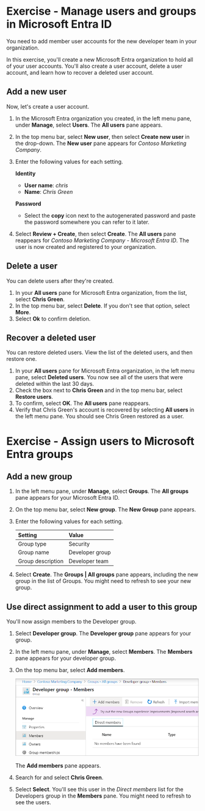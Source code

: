 # Exercise - Manage users and groups in Microsoft Entra ID

You need to add member user accounts for the new developer team in your organization.

In this exercise, you'll create a new Microsoft Entra organization to hold all of your user accounts. You'll also create a user account, delete a user account, and learn how to recover a deleted user account.



## Add a new user

Now, let's create a user account.

1. In the Microsoft Entra organization you created, in the left menu pane, under **Manage**, select **Users**. The **All users** pane appears.

2. In the top menu bar, select **New user**, then select **Create new user** in the drop-down. The **New user** pane appears for *Contoso Marketing Company*.

3. Enter the following values for each setting.

   **Identity**

   - **User name**: *chris* 
   - **Name**: *Chris Green*

   **Password**

   - Select the **copy** icon next to the autogenerated password and paste the password somewhere you can refer to it later.

4. Select **Review + Create**, then select **Create**. The **All users** pane reappears for *Contoso Marketing Company - Microsoft Entra ID*. The user is now created and registered to your organization.

## Delete a user

You can delete users after they're created.

1. In your **All users** pane for Microsoft Entra organization, from the list, select **Chris Green**.
2. In the top menu bar, select **Delete**. If you don't see that option, select **More**.
3. Select **Ok** to confirm deletion.

## Recover a deleted user

You can restore deleted users. View the list of the deleted users, and then restore one.

1. In your **All users** pane for Microsoft Entra organization, in the left menu pane, select **Deleted users**. You now see all of the users that were deleted within the last 30 days.
2. Check the box next to **Chris Green** and in the top menu bar, select **Restore users**.
3. To confirm, select **OK**. The **All users** pane reappears.
4. Verify that Chris Green's account is recovered by selecting **All users** in the left menu pane. You should see Chris Green restored as a user.



# Exercise - Assign users to Microsoft Entra groups



## Add a new group

1. In the left menu pane, under **Manage**, select **Groups**. The **All groups** pane appears for your Microsoft Entra ID.

2. On the top menu bar, select **New group**. The **New Group** pane appears.

3. Enter the following values for each setting.

   

   | Setting           | Value           |
   | :---------------- | :-------------- |
   | Group type        | Security        |
   | Group name        | Developer group |
   | Group description | Developer team  |

4. Select **Create**. The **Groups | All groups** pane appears, including the new group in the list of Groups. You might need to refresh to see your new group.

## Use direct assignment to add a user to this group

You'll now assign members to the Developer group.

1. Select **Developer group**. The **Developer group** pane appears for your group.

2. In the left menu pane, under **Manage**, select **Members**. The **Members** pane appears for your developer group.

3. On the top menu bar, select **Add members**.

   ![Screenshot that shows Add member button.](images/5-add-group-member.png)

   The **Add members** pane appears.

4. Search for and select **Chris Green**.

5. Select **Select**. You'll see this user in the *Direct members* list for the Developers group in the **Members** pane. You might need to refresh to see the users.